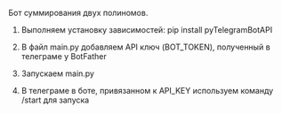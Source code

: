 Бот суммирования двух полиномов.

1. Выполняем установку зависимостей:
   pip install pyTelegramBotAPI

2. В файл main.py добавляем API ключ (BOT_TOKEN), полученный в телеграме у BotFather

3. Запускаем main.py

4. В телеграме в боте, привязанном к API_KEY используем команду /start для запуска
